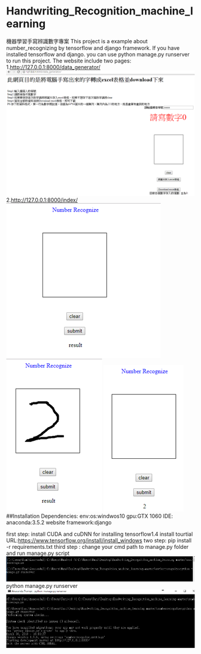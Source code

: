 # Handwriting_Recognition_machine_learning
機器學習手寫辨識數字專案
This project is a example about number_recognizing by tensorflow and django framework.
If you have installed tensorflow and django.
you can use python manage.py runserver to run this project.
The website include two pages:
1.http://127.0.0.1:8000/data_generator/
![](readmepics/data_generator_page.PNG)
2.http://127.0.0.1:8000/index/
![](readmepics/predictpage.PNG)
![](readmepics/example.PNG)
![](readmepics/result.PNG)
##Installation Dependencies:
env:os:windwos10
    gpu:GTX 1060
    IDE: anaconda:3.5.2
    website framework:django

first step: install CUDA and cuDNN for installing tensorflow1.4
install tourtial URL:https://www.tensorflow.org/install/install_windows
two step: pip install -r requirements.txt
third step : change your cmd path to manage.py folder and run manage.py script
![](readmepics/cmd_runserver.PNG)
python manage.py runserver
![](readmepics/success_local_web.PNG)
